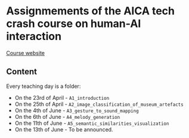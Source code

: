 # Assignmements of the AICA tech crash course on human-AI interaction

[Course website ](https://aica-wavelab.github.io/tech-crash-course/)

## Content

Every teaching day is a folder:

- On the 23rd of April - `A1_introduction`
- On the 25th of April - `A2_image_classification_of_museum_artefacts`
- On the 4th of June - `A3_gesture_to_sound_mapping`
- On the 6th of June - `A4_melody_generation`
- On the 11th of June - `A5_semantic_similarities_visualization`
- On the 13th of June - To be announced.

